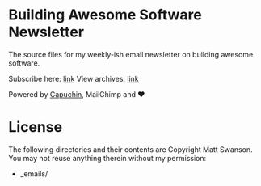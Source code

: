 # Building Awesome Software Newsletter

The source files for my weekly-ish email newsletter on building awesome software.

Subscribe here: [link](http://t.co/2rl4xnWIeV)
View archives: [link](http://us5.campaign-archive2.com/home/?u=42197992359c6140b24ce0046&id=ee7084f978)

Powered by [Capuchin](https://github.com/swanson/capuchin), MailChimp and :heart:


# License

The following directories and their contents are Copyright Matt Swanson. You may not reuse anything therein without my permission:

* _emails/